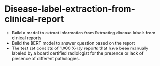 # Disease-label-extraction-from-clinical-report
- Build a model to extract information from Extracting disease labels from clinical reports
- Build the BERT model to answer question based on the report
- The test set consists of 1,000 X-ray reports that have been manually labeled by a board certified radiologist for the presence or lack of presence of different pathologies.
